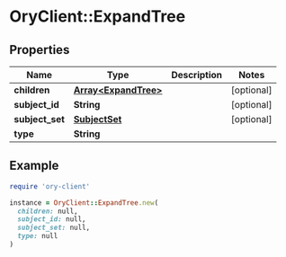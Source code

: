 # OryClient::ExpandTree

## Properties

| Name | Type | Description | Notes |
| ---- | ---- | ----------- | ----- |
| **children** | [**Array&lt;ExpandTree&gt;**](ExpandTree.md) |  | [optional] |
| **subject_id** | **String** |  | [optional] |
| **subject_set** | [**SubjectSet**](SubjectSet.md) |  | [optional] |
| **type** | **String** |  |  |

## Example

```ruby
require 'ory-client'

instance = OryClient::ExpandTree.new(
  children: null,
  subject_id: null,
  subject_set: null,
  type: null
)
```

